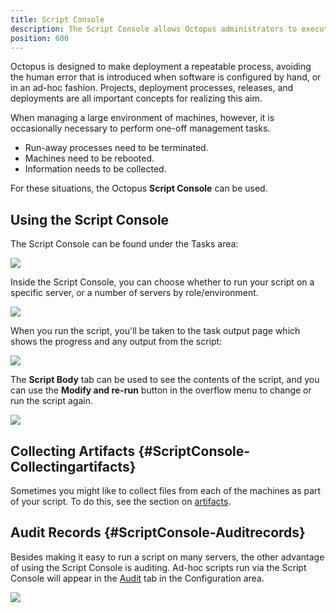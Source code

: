 ```yaml
---
title: Script Console
description: The Script Console allows Octopus administrators to execute scripts and perform adminsitrative tasks against individual or groups of deployment targets.
position: 600
---
```


Octopus is designed to make deployment a repeatable process, avoiding the human error that is introduced when software is configured by hand, or in an ad-hoc fashion. Projects, deployment processes, releases, and deployments are all important concepts for realizing this aim.

When managing a large environment of machines, however, it is occasionally necessary to perform one-off management tasks.

- Run-away processes need to be terminated.
- Machines need to be rebooted.
- Information needs to be collected.

For these situations, the Octopus **Script Console** can be used.

## Using the Script Console

The Script Console can be found under the Tasks area:

![](/docs/images/3048122/3277924.png)

Inside the Script Console, you can choose whether to run your script on a specific server, or a number of servers by role/environment.

![](/docs/images/3048122/5865617.png)

When you run the script, you'll be taken to the task output page which shows the progress and any output from the script:

![](/docs/images/3048122/3277922.png)

The **Script Body** tab can be used to see the contents of the script, and you can use the **Modify and re-run** button in the overflow menu to change or run the script again.

![](/docs/images/3048122/3277921.png)

## Collecting Artifacts {#ScriptConsole-Collectingartifacts}

Sometimes you might like to collect files from each of the machines as part of your script. To do this, see the section on [artifacts](/docs/deployment-process/artifacts.md).

## Audit Records {#ScriptConsole-Auditrecords}

Besides making it easy to run a script on many servers, the other advantage of using the Script Console is auditing. Ad-hoc scripts run via the Script Console will appear in the [Audit](/docs/administration/managing-users-and-teams/auditing.md) tab in the Configuration area.

![](/docs/images/3048122/3277919.png)
